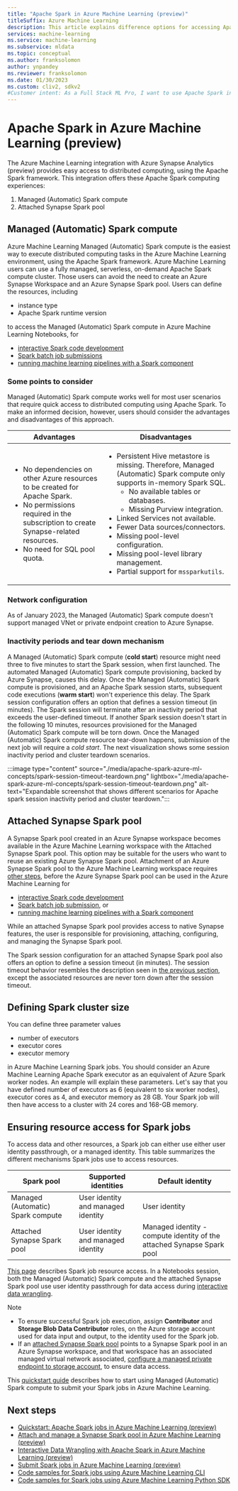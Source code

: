 ```yaml
---
title: "Apache Spark in Azure Machine Learning (preview)"
titleSuffix: Azure Machine Learning
description: This article explains difference options for accessing Apache Spark in Azure Machine Learning.
services: machine-learning
ms.service: machine-learning
ms.subservice: mldata
ms.topic: conceptual
ms.author: franksolomon
author: ynpandey
ms.reviewer: franksolomon
ms.date: 01/30/2023
ms.custom: cliv2, sdkv2
#Customer intent: As a Full Stack ML Pro, I want to use Apache Spark in Azure Machine Learning.
---
```


# Apache Spark in Azure Machine Learning (preview)
The Azure Machine Learning integration with Azure Synapse Analytics (preview) provides easy access to distributed computing, using the Apache Spark framework. This integration offers these Apache Spark computing experiences:
1. Managed (Automatic) Spark compute
2. Attached Synapse Spark pool

## Managed (Automatic) Spark compute
Azure Machine Learning Managed (Automatic) Spark compute is the easiest way to execute distributed computing tasks in the Azure Machine Learning environment, using the Apache Spark framework. Azure Machine Learning users can use a fully managed, serverless, on-demand Apache Spark compute cluster. Those users can avoid the need to create an Azure Synapse Workspace and an Azure Synapse Spark pool. Users can define the resources, including

- instance type
- Apache Spark runtime version

to access the Managed (Automatic) Spark compute in Azure Machine Learning Notebooks, for

- [interactive Spark code development](./interactive-data-wrangling-with-apache-spark-azure-ml.md)
- [Spark batch job submissions](./how-to-submit-spark-jobs.md)
- [running machine learning pipelines with a Spark component](./how-to-submit-spark-jobs.md#spark-component-in-a-pipeline-job)

### Some points to consider
Managed (Automatic) Spark compute works well for most user scenarios that require quick access to distributed computing using Apache Spark. To make an informed decision, however, users should consider the advantages and disadvantages of this approach.

|Advantages|Disadvantages|
|----------|-------------|
|<ul><li>No dependencies on other Azure resources to be created for Apache Spark.</li><li>No permissions required in the subscription to create Synapse-related resources.</li><li>No need for SQL pool quota.</li></ul>|<ul><li>Persistent Hive metastore is missing. Therefore, Managed (Automatic) Spark compute only supports in-memory Spark SQL.<ul><li>No available tables or databases.</li><li>Missing Purview integration.</li></ul><li>Linked Services not available.</li><li>Fewer Data sources/connectors.</li><li>Missing pool-level configuration.</li><li>Missing pool-level library management.</li><li>Partial support for `mssparkutils`.</li></ul>|

### Network configuration
As of January 2023, the Managed (Automatic) Spark compute doesn't support managed VNet or private endpoint creation to Azure Synapse.

### Inactivity periods and tear down mechanism
A Managed (Automatic) Spark compute (**cold start**) resource might need three to five minutes to start the Spark session, when first launched. The automated Managed (Automatic) Spark compute provisioning, backed by Azure Synapse, causes this delay. Once the Managed (Automatic) Spark compute is provisioned, and an Apache Spark session starts, subsequent code executions (**warm start**) won't experience this delay. The Spark session configuration offers an option that defines a session timeout (in minutes). The Spark session will terminate after an inactivity period that exceeds the user-defined timeout. If another Spark session doesn't start in the following 10 minutes, resources provisioned for the Managed (Automatic) Spark compute will be torn down. Once the Managed (Automatic) Spark compute resource tear-down happens, submission of the next job will require a *cold start*. The next visualization shows some session inactivity period and cluster teardown scenarios.

:::image type="content" source="./media/apache-spark-azure-ml-concepts/spark-session-timeout-teardown.png" lightbox="./media/apache-spark-azure-ml-concepts/spark-session-timeout-teardown.png" alt-text="Expandable screenshot that shows different scenarios for Apache spark session inactivity period and cluster teardown.":::

## Attached Synapse Spark pool
A Synapse Spark pool created in an Azure Synapse workspace becomes available in the Azure Machine Learning workspace with the Attached Synapse Spark pool. This option may be suitable for the users who want to reuse an existing Azure Synapse Spark pool. Attachment of an Azure Synapse Spark pool to the Azure Machine Learning workspace requires [other steps](./how-to-manage-synapse-spark-pool.md), before the Azure Synapse Spark pool can be used in the Azure Machine Learning for

- [interactive Spark code development](./interactive-data-wrangling-with-apache-spark-azure-ml.md)
- [Spark batch job submission](./how-to-submit-spark-jobs.md), or 
- [running machine learning pipelines with a Spark component](./how-to-submit-spark-jobs.md#spark-component-in-a-pipeline-job)

While an attached Synapse Spark pool provides access to native Synapse features, the user is responsible for provisioning, attaching, configuring, and managing the Synapse Spark pool.

The Spark session configuration for an attached Synapse Spark pool also offers an option to define a session timeout (in minutes). The session timeout behavior resembles the description seen in [the previous section](#inactivity-periods-and-tear-down-mechanism), except the associated resources are never torn down after the session timeout.

## Defining Spark cluster size
You can define three parameter values

- number of executors
- executor cores
- executor memory

in Azure Machine Learning Spark jobs. You should consider an Azure Machine Learning Apache Spark executor as an equivalent of Azure Spark worker nodes. An example will explain these parameters. Let's say that you have defined number of executors as 6 (equivalent to six worker nodes), executor cores as 4, and executor memory as 28 GB. Your Spark job will then have access to a cluster with 24 cores and 168-GB memory. 

## Ensuring resource access for Spark jobs
To access data and other resources, a Spark job can either use either user identity passthrough, or a managed identity. This table summarizes the different mechanisms Spark jobs use to access resources.

|Spark pool|Supported identities|Default identity|
| ---------- | -------------------- | ---------------- |
|Managed (Automatic) Spark compute|User identity and managed identity|User identity|
|Attached Synapse Spark pool|User identity and managed identity|Managed identity - compute identity of the attached Synapse Spark pool|

[This page](./how-to-submit-spark-jobs.md#ensuring-resource-access-for-spark-jobs) describes Spark job resource access. In a Notebooks session, both the Managed (Automatic) Spark compute and the attached Synapse Spark pool use user identity passthrough for data access during [interactive data wrangling](./interactive-data-wrangling-with-apache-spark-azure-ml.md).

> [!NOTE]
> - To ensure successful Spark job execution, assign **Contributor** and **Storage Blob Data Contributor** roles, on the Azure storage account used for data input and output, to the identity used for the Spark job.
> - If an [attached Synapse Spark pool](./how-to-manage-synapse-spark-pool.md) points to a Synapse Spark pool in an Azure Synapse workspace, and that workspace has an associated managed virtual network associated, [configure a managed private endpoint to storage account](../synapse-analytics/security/connect-to-a-secure-storage-account.md), to ensure data access.

This [quickstart guide](./quickstart-spark-jobs.md) describes how to start using Managed (Automatic) Spark compute to submit your Spark jobs in Azure Machine Learning.

## Next steps
- [Quickstart: Apache Spark jobs in Azure Machine Learning (preview)](./quickstart-spark-jobs.md)
- [Attach and manage a Synapse Spark pool in Azure Machine Learning (preview)](./how-to-manage-synapse-spark-pool.md)
- [Interactive Data Wrangling with Apache Spark in Azure Machine Learning (preview)](./interactive-data-wrangling-with-apache-spark-azure-ml.md)
- [Submit Spark jobs in Azure Machine Learning (preview)](./how-to-submit-spark-jobs.md)
- [Code samples for Spark jobs using Azure Machine Learning CLI](https://github.com/Azure/azureml-examples/tree/main/cli/jobs/spark)
- [Code samples for Spark jobs using Azure Machine Learning Python SDK](https://github.com/Azure/azureml-examples/tree/main/sdk/python/jobs/spark)